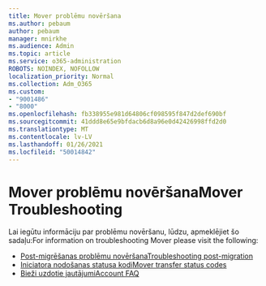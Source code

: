 ```yaml
---
title: Mover problēmu novēršana
ms.author: pebaum
author: pebaum
manager: mnirkhe
ms.audience: Admin
ms.topic: article
ms.service: o365-administration
ROBOTS: NOINDEX, NOFOLLOW
localization_priority: Normal
ms.collection: Adm_O365
ms.custom:
- "9001486"
- "8000"
ms.openlocfilehash: fb338955e981d64806cf098595f847d2def690bf
ms.sourcegitcommit: 41ddd8e65e9bfdacb6d8a96e0d42426998ffd2d0
ms.translationtype: MT
ms.contentlocale: lv-LV
ms.lasthandoff: 01/26/2021
ms.locfileid: "50014842"
---
```

# <a name="mover-troubleshooting"></a><span data-ttu-id="22ba2-102">Mover problēmu novēršana</span><span class="sxs-lookup"><span data-stu-id="22ba2-102">Mover Troubleshooting</span></span>

<span data-ttu-id="22ba2-103">Lai iegūtu informāciju par problēmu novēršanu, lūdzu, apmeklējiet šo sadaļu:</span><span class="sxs-lookup"><span data-stu-id="22ba2-103">For information on troubleshooting Mover please visit the following:</span></span>

- [<span data-ttu-id="22ba2-104">Post-migrēšanas problēmu novēršana</span><span class="sxs-lookup"><span data-stu-id="22ba2-104">Troubleshooting post-migration</span></span>](https://docs.microsoft.com/sharepointmigration/mover-post-migration-troubleshooting)  
- [<span data-ttu-id="22ba2-105">Iniciatora nodošanas statusa kodi</span><span class="sxs-lookup"><span data-stu-id="22ba2-105">Mover transfer status codes</span></span>](https://docs.microsoft.com/sharepointmigration/mover-transfer-status-codes)
- [<span data-ttu-id="22ba2-106">Bieži uzdotie jautājumi</span><span class="sxs-lookup"><span data-stu-id="22ba2-106">Account FAQ</span></span>](https://docs.microsoft.com/sharepointmigration/mover-account-faq)
